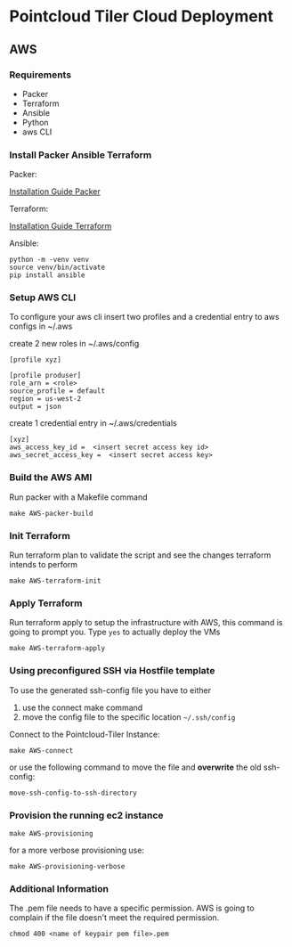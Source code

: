 # Pointcloud Tiler Cloud Deployment

## AWS

### Requirements

* Packer
* Terraform
* Ansible
* Python
* aws CLI

### Install Packer Ansible Terraform

Packer:

[Installation Guide Packer](https://learn.hashicorp.com/tutorials/packer/getting-started-install#precompiled-binaries)

Terraform:

[Installation Guide Terraform](https://learn.hashicorp.com/tutorials/terraform/install-cli)

Ansible:
```
python -m -venv venv
source venv/bin/activate
pip install ansible
```

### Setup AWS CLI
To configure your aws cli insert two profiles and a credential entry to aws configs in ~/.aws

create 2 new roles in ~/.aws/config 
```
[profile xyz]

[profile produser]
role_arn = <role>
source_profile = default
region = us-west-2
output = json
```

create 1 credential entry in ~/.aws/credentials

```
[xyz]
aws_access_key_id =  <insert secret access key id>
aws_secret_access_key =  <insert secret access key>
```
### Build the AWS AMI

Run packer with a Makefile command

```
make AWS-packer-build
``` 

### Init Terraform

Run terraform plan to validate the script and see the changes terraform intends to perform

```
make AWS-terraform-init
``` 

### Apply Terraform

Run terraform apply to setup the infrastructure with AWS, this command is going to prompt you. Type ```yes``` to actually deploy the VMs
```
make AWS-terraform-apply
```

### Using preconfigured SSH via Hostfile template

To use the generated ssh-config file you have to either 
1) use the connect make command 
2) move the config file to the specific location ```~/.ssh/config```

Connect to the Pointcloud-Tiler Instance:

```
make AWS-connect
```

or use the following command to move the file and **overwrite** the old ssh-config:

```
move-ssh-config-to-ssh-directory
```

### Provision the running ec2 instance

```
make AWS-provisioning
```

for a more verbose provisioning use:

```
make AWS-provisioning-verbose
```

### Additional Information

The .pem file needs to have a specific permission. AWS is going to complain if the file doesn't meet the required permission.
```
chmod 400 <name of keypair pem file>.pem
```
